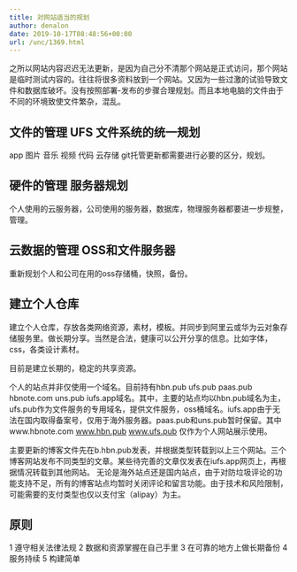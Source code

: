 ```yaml
---
title: 对网站适当的规划
author: denalon
date: 2019-10-17T08:48:56+00:00
url: /unc/1369.html
---
```



之所以网站内容迟迟无法更新，是因为自己分不清那个网站是正式访问，那个网站是临时测试内容的。往往将很多资料放到一个网站。又因为一些过激的试验导致文件和数据库破坏。没有按照部署-发布的步骤合理规划。而且本地电脑的文件由于不同的环境致使文件繁杂，混乱。

## 文件的管理 UFS 文件系统的统一规划

app 图片 音乐 视频 代码 云存储 git托管更新都需要进行必要的区分，规划。

## 硬件的管理 服务器规划

个人使用的云服务器，公司使用的服务器，数据库，物理服务器都要进一步规整，管理。

## 云数据的管理 OSS和文件服务器

重新规划个人和公司在用的oss存储桶，快照，备份。

## 建立个人仓库

建立个人仓库，存放各类网络资源，素材，模板。并同步到阿里云或华为云对象存储服务里。做长期分享。当然是合法，健康可以公开分享的信息。比如字体，css，各类设计素材。

目前是建立长期的，稳定的共享资源。

个人的站点并非仅使用一个域名。目前持有hbn.pub ufs.pub paas.pub hbnote.com uns.pub iufs.app域名。其中，主要的站点均以hbn.pub域名为主，ufs.pub作为文件服务的专用域名，提供文件服务，oss桶域名。iufs.app由于无法在国内取得备案号，仅用于海外服务器。paas.pub和uns.pub暂时保留。其中www.hbnote.com www.hbn.pub www.ufs.pub 仅作为个人网站展示使用。

主要更新的博客文件先在b.hbn.pub发表，并根据类型转载到以上三个网站。三个博客网站发布不同类型的文章。某些待完善的文章仅发表在iufs.app网页上，再根据情况转载到其他网站。 无论是海外站点还是国内站点，由于对防垃圾评论的功能支持不足，所有的博客站点均暂时关闭评论和留言功能。由于技术和风险限制，可能需要的支付类型也仅以支付宝（alipay）为主。

## 原则

1 遵守相关法律法规 2 数据和资源掌握在自己手里 3 在可靠的地方上做长期备份 4 服务持续 5 构建简单

 